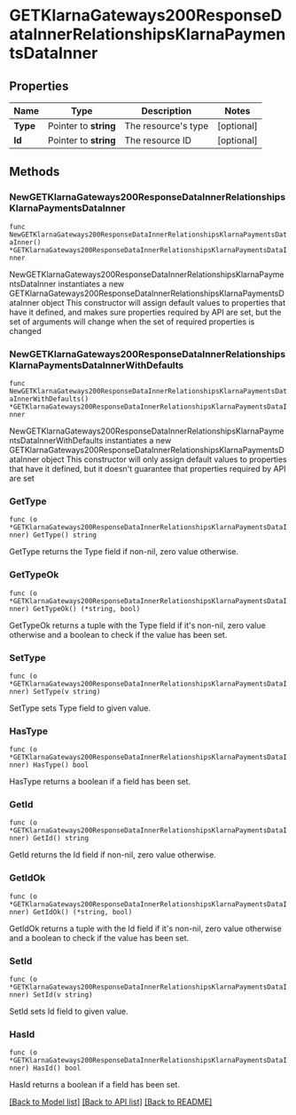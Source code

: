 # GETKlarnaGateways200ResponseDataInnerRelationshipsKlarnaPaymentsDataInner

## Properties

Name | Type | Description | Notes
------------ | ------------- | ------------- | -------------
**Type** | Pointer to **string** | The resource&#39;s type | [optional] 
**Id** | Pointer to **string** | The resource ID | [optional] 

## Methods

### NewGETKlarnaGateways200ResponseDataInnerRelationshipsKlarnaPaymentsDataInner

`func NewGETKlarnaGateways200ResponseDataInnerRelationshipsKlarnaPaymentsDataInner() *GETKlarnaGateways200ResponseDataInnerRelationshipsKlarnaPaymentsDataInner`

NewGETKlarnaGateways200ResponseDataInnerRelationshipsKlarnaPaymentsDataInner instantiates a new GETKlarnaGateways200ResponseDataInnerRelationshipsKlarnaPaymentsDataInner object
This constructor will assign default values to properties that have it defined,
and makes sure properties required by API are set, but the set of arguments
will change when the set of required properties is changed

### NewGETKlarnaGateways200ResponseDataInnerRelationshipsKlarnaPaymentsDataInnerWithDefaults

`func NewGETKlarnaGateways200ResponseDataInnerRelationshipsKlarnaPaymentsDataInnerWithDefaults() *GETKlarnaGateways200ResponseDataInnerRelationshipsKlarnaPaymentsDataInner`

NewGETKlarnaGateways200ResponseDataInnerRelationshipsKlarnaPaymentsDataInnerWithDefaults instantiates a new GETKlarnaGateways200ResponseDataInnerRelationshipsKlarnaPaymentsDataInner object
This constructor will only assign default values to properties that have it defined,
but it doesn't guarantee that properties required by API are set

### GetType

`func (o *GETKlarnaGateways200ResponseDataInnerRelationshipsKlarnaPaymentsDataInner) GetType() string`

GetType returns the Type field if non-nil, zero value otherwise.

### GetTypeOk

`func (o *GETKlarnaGateways200ResponseDataInnerRelationshipsKlarnaPaymentsDataInner) GetTypeOk() (*string, bool)`

GetTypeOk returns a tuple with the Type field if it's non-nil, zero value otherwise
and a boolean to check if the value has been set.

### SetType

`func (o *GETKlarnaGateways200ResponseDataInnerRelationshipsKlarnaPaymentsDataInner) SetType(v string)`

SetType sets Type field to given value.

### HasType

`func (o *GETKlarnaGateways200ResponseDataInnerRelationshipsKlarnaPaymentsDataInner) HasType() bool`

HasType returns a boolean if a field has been set.

### GetId

`func (o *GETKlarnaGateways200ResponseDataInnerRelationshipsKlarnaPaymentsDataInner) GetId() string`

GetId returns the Id field if non-nil, zero value otherwise.

### GetIdOk

`func (o *GETKlarnaGateways200ResponseDataInnerRelationshipsKlarnaPaymentsDataInner) GetIdOk() (*string, bool)`

GetIdOk returns a tuple with the Id field if it's non-nil, zero value otherwise
and a boolean to check if the value has been set.

### SetId

`func (o *GETKlarnaGateways200ResponseDataInnerRelationshipsKlarnaPaymentsDataInner) SetId(v string)`

SetId sets Id field to given value.

### HasId

`func (o *GETKlarnaGateways200ResponseDataInnerRelationshipsKlarnaPaymentsDataInner) HasId() bool`

HasId returns a boolean if a field has been set.


[[Back to Model list]](../README.md#documentation-for-models) [[Back to API list]](../README.md#documentation-for-api-endpoints) [[Back to README]](../README.md)


